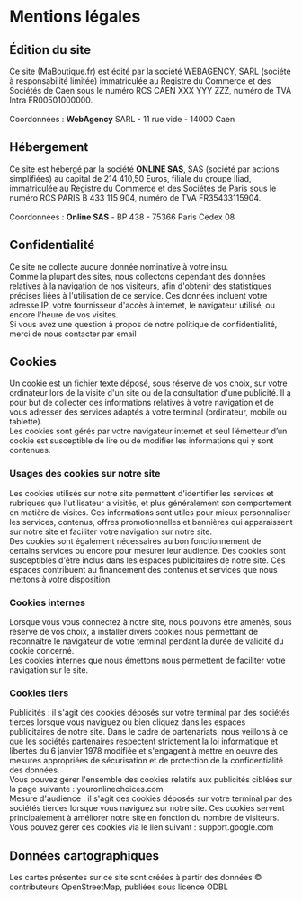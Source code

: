 <!doctype html>
<html lang="fr">
<head>
    <meta charset="UTF-8">
    <meta name="viewport" content="width=device-width, user-scalable=no, initial-scale=1.0, maximum-scale=1.0, minimum-scale=1.0">
    <meta http-equiv="X-UA-Compatible" content="ie=edge">
    <title>Web local</title>
</head>
<body>
    <h1> Mentions légales</h1> 

<h2> Édition du site</h2>

<p>Ce site (MaBoutique.fr) est édité par la société WEBAGENCY, SARL (société à responsabilité limitée) immatriculée au
Registre du Commerce et des Sociétés de Caen sous le numéro RCS CAEN XXX YYY ZZZ, numéro de TVA Intra
FR00501000000.<br><br>
Coordonnées : <strong>WebAgency</strong> SARL - 11 rue vide - 14000 Caen</p>

<h2>Hébergement </h2>

<p>Ce site est hébergé par la société <strong>ONLINE SAS</strong>, SAS (société par actions simplifiées) au capital de 214 410,50
Euros, filiale du groupe Iliad, immatriculée au Registre du Commerce et des Sociétés de Paris sous le
numéro RCS PARIS B 433 115 904, numéro de TVA FR35433115904.<br><br>
Coordonnées : <strong>Online SAS</strong> - BP 438 - 75366 Paris Cedex 08</p>


<h2>Confidentialité </h2>

<p>Ce site ne collecte aucune donnée nominative à votre insu.<br>
Comme la plupart des sites, nous collectons cependant des données relatives à la navigation de nos
visiteurs, afin d'obtenir des statistiques précises liées à l'utilisation de ce service. Ces données incluent votre
adresse IP, votre fournisseur d'accès à internet, le navigateur utilisé, ou encore l'heure de vos visites.<br>
Si vous avez une question à propos de notre politique de confidentialité, merci de nous contacter par email</p>


<h2>Cookies </h2>

<p>Un cookie est un fichier texte déposé, sous réserve de vos choix, sur votre ordinateur lors de la visite d'un site
ou de la consultation d'une publicité. Il a pour but de collecter des informations relatives à votre navigation
et de vous adresser des services adaptés à votre terminal (ordinateur, mobile ou tablette).<br>
Les cookies sont gérés par votre navigateur internet et seul l’émetteur d’un cookie est susceptible de lire ou
de modifier les informations qui y sont contenues.</p>

<h3>Usages des cookies sur notre site</h3>

<p>Les cookies utilisés sur notre site permettent d'identifier les services et rubriques que l'utilisateur a visités, et
plus généralement son comportement en matière de visites. Ces informations sont utiles pour mieux
personnaliser les services, contenus, offres promotionnelles et bannières qui apparaissent sur notre site et
faciliter votre navigation sur notre site.<br>
Des cookies sont également nécessaires au bon fonctionnement de certains services ou encore pour
mesurer leur audience. Des cookies sont susceptibles d'être inclus dans les espaces publicitaires de notre
site. Ces espaces contribuent au financement des contenus et services que nous mettons à votre
disposition.</p>

<h3>Cookies internes</h3>

<p>Lorsque vous vous connectez à notre site, nous pouvons être amenés, sous réserve de vos choix, à installer divers
cookies nous permettant de reconnaître le navigateur de votre terminal pendant la durée de validité du cookie
concerné.<br>
Les cookies internes que nous émettons nous permettent de faciliter votre navigation sur le site.</p>

<h3>Cookies tiers</h3>

<p>Publicités : il s'agit des cookies déposés sur votre terminal par des sociétés tierces lorsque vous naviguez ou
bien cliquez dans les espaces publicitaires de notre site. Dans le cadre de partenariats, nous veillons à ce
que les sociétés partenaires respectent strictement la loi informatique et libertés du 6 janvier 1978 modifiée
et s'engagent à mettre en oeuvre des mesures appropriées de sécurisation et de protection de la
confidentialité des données.<br>
Vous pouvez gérer l'ensemble des cookies relatifs aux publicités ciblées sur la page suivante :
youronlinechoices.com<br>
Mesure d'audience : il s'agit des cookies déposés sur votre terminal par des sociétés tierces lorsque vous
naviguez sur notre site. Ces cookies servent principalement à améliorer notre site en fonction du nombre de
visiteurs.<br>
Vous pouvez gérer ces cookies via le lien suivant : support.google.com</p>

<h2>Données cartographiques </h2>

<p>Les cartes présentes sur ce site sont créées à partir des données © contributeurs OpenStreetMap, publiées
sous licence ODBL</p>

</body>
</html>